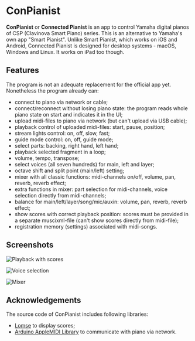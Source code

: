 # ConPianist

**ConPianist** or **Connected Pianist** is an app to control Yamaha digital pianos of CSP (Clavinova Smart Piano) series. This is an alternative to Yamaha's own app "Smart Pianist". Unlike Smart Pianist, which works on iOS and Android, Connected Pianist is designed for desktop systems - macOS, Windows and Linux. It works on iPad too though.

## Features

The program is not an adequate replacement for the official app yet. Nonetheless the program already can:
- connect to piano via network or cable;
- connect/reconnect without losing piano state: the program reads whole piano state on start and indicates it in the UI;
- upload midi-files to piano via network (but can't upload via USB cable);
- playback control of uploaded midi-files: start, pause, position;
- stream lights control: on, off, slow, fast;
- guide mode control: on, off, guide mode;
- select parts: backing, right hand, left hand;
- playback selected fragment in a loop;
- volume, tempo, transpose;
- select voices (all seven hundreds) for main, left and layer;
- octave shift and split point (main/left) setting;
- mixer with all classic functions: midi-channels on/off, volume, pan, reverb, reverb effect;
- extra functions in mixer: part selection for midi-channels, voice selection directly from midi-channels;
- balance for main/left/layer/song/mic/auxin: volume, pan, reverb, reverb effect;
- show scores with correct playback position: scores must be provided in a separate muscixml-file (can't show scores directly from midi-file);
- registration memory (settings) associated with midi-songs.

## Screenshots

![Playback with scores](https://user-images.githubusercontent.com/3368402/79354560-d8c86b00-7f3c-11ea-8710-9c948982de3a.png)

![Voice selection](https://user-images.githubusercontent.com/3368402/79360975-f699ce00-7f44-11ea-8aa1-803be03533d7.png)

![Mixer](https://user-images.githubusercontent.com/3368402/79354913-4ffdff00-7f3d-11ea-8bf9-0ecda2180204.png)

## Acknowledgements

The source code of ConPianist includes following libraries:
- [Lomse](https://github.com/lenmus/lomse) to display scores;
- [Arduino AppleMIDI Library](https://github.com/lathoub/Arduino-AppleMIDI-Library) to communicate with piano via network.
